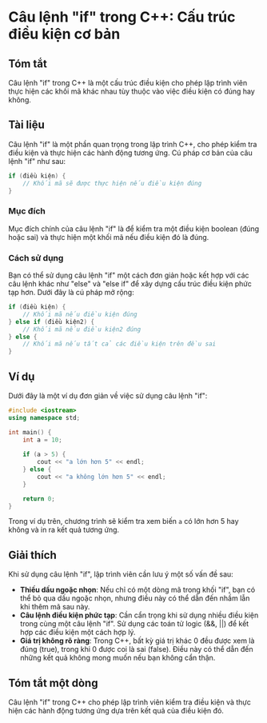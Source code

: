 <!--
Meta Description: # Câu lệnh "if" trong C++: Cấu trúc điều kiện cơ bản ## Tóm tắt Câu lệnh "if" trong C++ là một cấu trúc điều kiện cho phép lập trình viên thực hiện cá...
Meta Keywords: điều, kiện, câu, lệnh, một
-->

# Câu lệnh "if" trong C++: Cấu trúc điều kiện cơ bản

## Tóm tắt
Câu lệnh "if" trong C++ là một cấu trúc điều kiện cho phép lập trình viên thực hiện các khối mã khác nhau tùy thuộc vào việc điều kiện có đúng hay không.

## Tài liệu
Câu lệnh "if" là một phần quan trọng trong lập trình C++, cho phép kiểm tra điều kiện và thực hiện các hành động tương ứng. Cú pháp cơ bản của câu lệnh "if" như sau:

```cpp
if (điều kiện) {
    // Khối mã sẽ được thực hiện nếu điều kiện đúng
}
```

### Mục đích
Mục đích chính của câu lệnh "if" là để kiểm tra một điều kiện boolean (đúng hoặc sai) và thực hiện một khối mã nếu điều kiện đó là đúng.

### Cách sử dụng
Bạn có thể sử dụng câu lệnh "if" một cách đơn giản hoặc kết hợp với các câu lệnh khác như "else" và "else if" để xây dựng cấu trúc điều kiện phức tạp hơn. Dưới đây là cú pháp mở rộng:

```cpp
if (điều kiện) {
    // Khối mã nếu điều kiện đúng
} else if (điều kiện2) {
    // Khối mã nếu điều kiện2 đúng
} else {
    // Khối mã nếu tất cả các điều kiện trên đều sai
}
```

## Ví dụ
Dưới đây là một ví dụ đơn giản về việc sử dụng câu lệnh "if":

```cpp
#include <iostream>
using namespace std;

int main() {
    int a = 10;
    
    if (a > 5) {
        cout << "a lớn hơn 5" << endl;
    } else {
        cout << "a không lớn hơn 5" << endl;
    }

    return 0;
}
```

Trong ví dụ trên, chương trình sẽ kiểm tra xem biến `a` có lớn hơn 5 hay không và in ra kết quả tương ứng.

## Giải thích
Khi sử dụng câu lệnh "if", lập trình viên cần lưu ý một số vấn đề sau:

- **Thiếu dấu ngoặc nhọn**: Nếu chỉ có một dòng mã trong khối "if", bạn có thể bỏ qua dấu ngoặc nhọn, nhưng điều này có thể dẫn đến nhầm lẫn khi thêm mã sau này.
- **Câu lệnh điều kiện phức tạp**: Cần cẩn trọng khi sử dụng nhiều điều kiện trong cùng một câu lệnh "if". Sử dụng các toán tử logic (&&, ||) để kết hợp các điều kiện một cách hợp lý.
- **Giá trị không rõ ràng**: Trong C++, bất kỳ giá trị khác 0 đều được xem là đúng (true), trong khi 0 được coi là sai (false). Điều này có thể dẫn đến những kết quả không mong muốn nếu bạn không cẩn thận.

## Tóm tắt một dòng
Câu lệnh "if" trong C++ cho phép lập trình viên kiểm tra điều kiện và thực hiện các hành động tương ứng dựa trên kết quả của điều kiện đó.